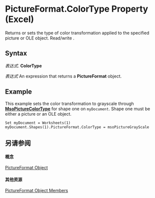 
# PictureFormat.ColorType Property (Excel)

Returns or sets the type of color transformation applied to the specified picture or OLE object. Read/write .


## Syntax

 _表达式_. **ColorType**

 _表达式_ An expression that returns a **PictureFormat** object.


## Example

This example sets the color transformation to grayscale through  **[MsoPictureColorType](http://msdn.microsoft.com/library/d11f2d08-2ac9-6cf4-34b8-7ffaabb5d4ae%28Office.15%29.aspx)** for shape one on `myDocument`. Shape one must be either a picture or an OLE object.


```
Set myDocument = Worksheets(1) 
myDocument.Shapes(1).PictureFormat.ColorType = msoPictureGrayScale
```


## 另请参阅


#### 概念


[PictureFormat Object](7e8ec723-b6e0-fdc9-ff4e-22cbb31be4df.md)
#### 其他资源


[PictureFormat Object Members](http://msdn.microsoft.com/library/d27d6074-2698-2b1d-87cb-c9cc187354c3%28Office.15%29.aspx)